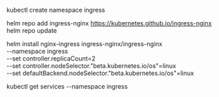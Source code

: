 kubectl create namespace ingress

helm repo add ingress-nginx https://kubernetes.github.io/ingress-nginx
helm repo update

helm install nginx-ingress ingress-nginx/ingress-nginx \
    --namespace ingress \
    --set controller.replicaCount=2 \
    --set controller.nodeSelector."beta\.kubernetes\.io/os"=linux \
    --set defaultBackend.nodeSelector."beta\.kubernetes\.io/os"=linux

kubectl get services --namespace ingress 